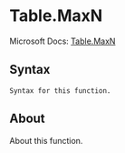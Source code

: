 ---
---

# Table.MaxN

Microsoft Docs: [Table.MaxN](https://docs.microsoft.com/en-us/powerquery-m/table-maxn)

## Syntax

```
Syntax for this function.
```

## About

About this function.

